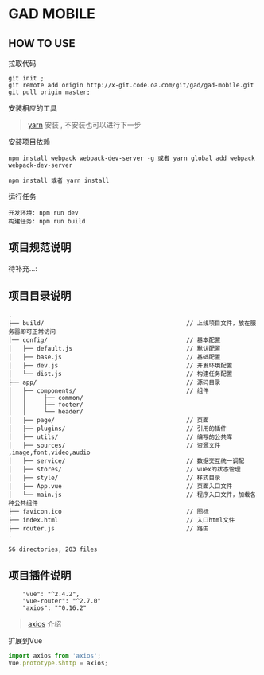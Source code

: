 # GAD MOBILE

## HOW TO USE

拉取代码

    git init ;
    git remote add origin http://x-git.code.oa.com/git/gad/gad-mobile.git
    git pull origin master;

安装相应的工具
> [yarn](https://yarnpkg.com/zh-Hans/) 安装 , 不安装也可以进行下一步

安装项目依赖

    npm install webpack webpack-dev-server -g 或者 yarn global add webpack webpack-dev-server

    npm install 或者 yarn install

运行任务

    开发环境: npm run dev
    构建任务: npm run build

## 项目规范说明
待补充...: 

## 项目目录说明

```
.
├── build/                                        // 上线项目文件，放在服务器即可正常访问
│── config/                                       // 基本配置
│   ├── default.js                                // 默认配置
│   ├── base.js                                   // 基础配置
│   ├── dev.js                                    // 开发环境配置
│   └── dist.js                                   // 构建任务配置
├── app/                                          // 源码目录
│   ├── components/                               // 组件
│   │     ├── common/
│   │     ├── footer/
│   │     └── header/
│   ├── page/                                     // 页面
│   ├── plugins/                                  // 引用的插件
│   ├── utils/                                    // 编写的公共库
│   ├── sources/                                  // 资源文件 ,image,font,video,audio
│   ├── service/                                  // 数据交互统一调配
│   ├── stores/                                   // vuex的状态管理
│   ├── style/                                    // 样式目录
│   ├── App.vue                                   // 页面入口文件
│   └── main.js                                   // 程序入口文件，加载各种公共组件
├── favicon.ico                                   // 图标
├── index.html                                    // 入口html文件
├── router.js                                     // 路由
.

56 directories, 203 files
```

## 项目插件说明

        "vue": "^2.4.2",
        "vue-router": "^2.7.0"
        "axios": "^0.16.2"

> [axios](https://github.com/mzabriskie/axios) 介绍

扩展到Vue

```js
import axios from 'axios';
Vue.prototype.$http = axios;
````


